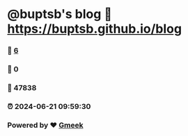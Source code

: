 # @buptsb's blog :link: https://buptsb.github.io/blog 
### :page_facing_up: [6](https://buptsb.github.io/blog/tag.html) 
### :speech_balloon: 0 
### :hibiscus: 47838 
### :alarm_clock: 2024-06-21 09:59:30 
### Powered by :heart: [Gmeek](https://github.com/Meekdai/Gmeek)
